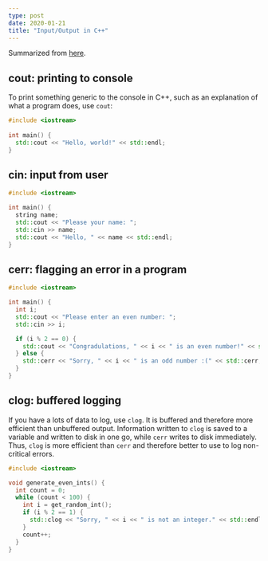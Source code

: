 ```yaml
---
type: post
date: 2020-01-21
title: "Input/Output in C++"
---
```


Summarized from [here](http://www.cplusplus.com/reference/iostream/).

## cout: printing to console

To print something generic to the console in C++,
such as an explanation of what a program does, use `cout`:

```c++
#include <iostream>
  
int main() {
  std::cout << "Hello, world!" << std::endl;
}
```

## cin: input from user

```c++
#include <iostream>

int main() {
  string name;
  std::cout << "Please your name: ";
  std::cin >> name;
  std::cout << "Hello, " << name << std::endl;
}
```

## cerr: flagging an error in a program

```c++
#include <iostream>

int main() {
  int i;
  std::cout << "Please enter an even number: ";
  std::cin >> i;

  if (i % 2 == 0) {
    std::cout << "Congradulations, " << i << " is an even number!" << std::endl;
  } else {
    std::cerr << "Sorry, " << i << " is an odd number :(" << std::cerr;
  }
}
```

## clog: buffered logging

If you have a lots of data to log, use `clog`.
It is buffered and therefore more efficient than unbuffered output.
Information written to `clog` is saved to a variable and written to disk in one go,
while `cerr` writes to disk immediately.
Thus, `clog` is more efficient than `cerr` and therefore better to use to log non-critical errors.

```c++
#include <iostream>

void generate_even_ints() {
  int count = 0;
  while (count < 100) {
    int i = get_random_int();
    if (i % 2 == 1) {
      std::clog << "Sorry, " << i << " is not an integer." << std::endl;
    }
    count++;
  }
}
```
